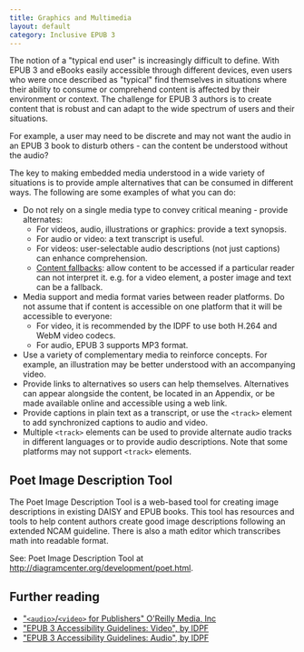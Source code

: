 ```yaml
---
title: Graphics and Multimedia
layout: default
category: Inclusive EPUB 3
---
```

The notion of a "typical end user" is increasingly difficult to define. With EPUB 3 and eBooks easily accessible through different devices, even users who were once described as "typical" find themselves in situations where their ability to consume or comprehend content is affected by their environment or context. The challenge for EPUB 3 authors is to create content that is robust and can adapt to the wide spectrum of users and their situations.

For example, a user may need to be discrete and may not want the audio in an EPUB 3 book to disturb others - can the content be understood without the audio?

The key to making embedded media understood in a wide variety of situations is to provide ample alternatives that can be consumed in different ways. The following are some examples of what you can do:

* Do not rely on a single media type to convey critical meaning - provide alternates:
   * For videos, audio, illustrations or graphics: provide a text synopsis.
   * For audio or video: a text transcript is useful.
   * For videos: user-selectable audio descriptions (not just captions) can enhance comprehension.
   * <a rel="nofollow" target="_blank" class="link-external" href="http://www.idpf.org/epub/30/spec/epub30-publications.html#sec-fallback-processing-flow"> Content fallbacks</a>: allow content to be accessed if a particular reader can not interpret it. e.g. for a video element, a poster image and text can be a fallback.
* Media support and media format varies between reader platforms. Do not assume that if content is accessible on one platform that it will be accessible to everyone:
   * For video, it is recommended by the IDPF to use both H.264 and WebM video codecs.
   * For audio, EPUB 3 supports MP3 format.
* Use a variety of complementary media to reinforce concepts. For example, an illustration may be better understood with an accompanying video.
* Provide links to alternatives so users can help themselves. Alternatives can appear alongside the content, be located in an Appendix, or be made available online and accessible using a web link.
* Provide captions in plain text as a transcript, or use the `<track>` element to add synchronized captions to audio and video.
* Multiple `<track>` elements can be used to provide alternate audio tracks in different languages or to provide audio descriptions. Note that some platforms may not support `<track>` elements.

## Poet Image Description Tool

The Poet Image Description Tool is a web-based tool for creating image descriptions in existing DAISY and EPUB books. This tool has resources and tools to help content authors create good image descriptions following an extended NCAM guideline. There is also a math editor which transcribes math into readable format.

See: Poet Image Description Tool at <a href="http://diagramcenter.org/development/poet.html" rel="nofollow" target="_blank" class="link-external">http://diagramcenter.org/development/poet.html</a>.

## Further reading ##

* <a rel="nofollow" target="_blank" class="link-external" href="http://chimera.labs.oreilly.com/books/1234000000770/ch03.html"> "`<audio>`/`<video>` for Publishers" O'Reilly Media, Inc</a>
* <a rel="nofollow" target="_blank" class="link-external" href="http://www.idpf.org/accessibility/guidelines/content/xhtml/video.php"> "EPUB 3 Accessibility Guidelines: Video", by IDPF</a>
* <a rel="nofollow" target="_blank" class="link-external" href="http://www.idpf.org/accessibility/guidelines/content/xhtml/audio.php"> "EPUB 3 Accessibility Guidelines: Audio", by IDPF</a>
